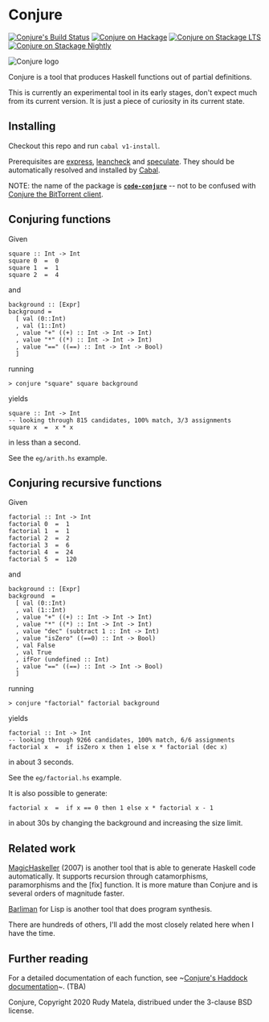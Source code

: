 Conjure
=======

[![Conjure's Build Status][build-status]][build-log]
[![Conjure on Hackage][hackage-version]][code-conjure-on-hackage]
[![Conjure on Stackage LTS][stackage-lts-badge]][code-conjure-on-stackage-lts]
[![Conjure on Stackage Nightly][stackage-nightly-badge]][code-conjure-on-stackage-nightly]

![Conjure logo][conjure-logo]

Conjure is a tool that produces Haskell functions out of partial definitions.

This is currently an experimental tool in its early stages,
don't expect much from its current version.
It is just a piece of curiosity in its current state.


Installing
----------

Checkout this repo and run `cabal v1-install`.

Prerequisites are [express], [leancheck] and [speculate].
They should be automatically resolved and installed by [Cabal].

NOTE: the name of the package is __[`code-conjure`]__
-- not to be confused with [Conjure the BitTorrent client].


Conjuring functions
-------------------

Given

	square :: Int -> Int
	square 0  =  0
	square 1  =  1
	square 2  =  4

and

	background :: [Expr]
	background =
	  [ val (0::Int)
	  , val (1::Int)
	  , value "+" ((+) :: Int -> Int -> Int)
	  , value "*" ((*) :: Int -> Int -> Int)
	  , value "==" ((==) :: Int -> Int -> Bool)
	  ]

running

	> conjure "square" square background

yields

	square :: Int -> Int
	-- looking through 815 candidates, 100% match, 3/3 assignments
	square x  =  x * x

in less than a second.

See the `eg/arith.hs` example.


Conjuring recursive functions
-----------------------------

Given

	factorial :: Int -> Int
	factorial 0  =  1
	factorial 1  =  1
	factorial 2  =  2
	factorial 3  =  6
	factorial 4  =  24
	factorial 5  =  120

and

	background :: [Expr]
	background  =
	  [ val (0::Int)
	  , val (1::Int)
	  , value "+" ((+) :: Int -> Int -> Int)
	  , value "*" ((*) :: Int -> Int -> Int)
	  , value "dec" (subtract 1 :: Int -> Int)
	  , value "isZero" ((==0) :: Int -> Bool)
	  , val False
	  , val True
	  , ifFor (undefined :: Int)
	  , value "==" ((==) :: Int -> Int -> Bool)
	  ]

running

	> conjure "factorial" factorial background

yields

	factorial :: Int -> Int
	-- looking through 9266 candidates, 100% match, 6/6 assignments
	factorial x  =  if isZero x then 1 else x * factorial (dec x)

in about 3 seconds.

See the `eg/factorial.hs` example.

It is also possible to generate:

    factorial x  =  if x == 0 then 1 else x * factorial x - 1

in about 30s by changing the background and increasing the size limit.


Related work
------------

[MagicHaskeller] (2007) is another tool
that is able to generate Haskell code automatically.
It supports recursion through
catamorphisms, paramorphisms and the [fix] function.
It is more mature than Conjure and is several orders of magnitude faster.

[Barliman] for Lisp is another tool that does program synthesis.

There are hundreds of others,
I'll add the most closely related here when I have the time.


Further reading
---------------

For a detailed documentation of each function, see
~[Conjure's Haddock documentation]~.  (TBA)


Conjure, Copyright 2020  Rudy Matela,
distribued under the 3-clause BSD license.


[Conjure's Haddock documentation]: https://hackage.haskell.org/package/code-conjure/docs/Conjure.html

[symbol `>`]: https://www.haskell.org/haddock/doc/html/ch03s08.html#idm140354810780208
[Template Haskell]: https://wiki.haskell.org/Template_Haskell

[conjure-logo]: https://github.com/rudymatela/conjure/raw/master/doc/conjure.svg?sanitize=true

[`code-conjure`]:                   https://hackage.haskell.org/package/code-conjure
[Conjure the BitTorrent client]:    https://hackage.haskell.org/package/conjure

[Cabal]:   https://www.haskell.org/cabal
[Haskell]: https://www.haskell.org/
[leancheck]:      https://hackage.haskell.org/package/leancheck
[express]:        https://hackage.haskell.org/package/express
[speculate]:      https://hackage.haskell.org/package/speculate
[MagicHaskeller]: https://hackage.haskell.org/package/MagicHaskeller
[Barliman]:       https://github.com/webyrd/Barliman

[build-status]:                     https://travis-ci.org/rudymatela/conjure.svg?branch=master
[build-log]:                        https://travis-ci.org/rudymatela/conjure
[hackage-version]:                  https://img.shields.io/hackage/v/code-conjure.svg
[code-conjure-on-hackage]:          https://hackage.haskell.org/package/code-conjure
[stackage-lts-badge]:               https://stackage.org/package/code-conjure/badge/lts
[stackage-nightly-badge]:           https://stackage.org/package/code-conjure/badge/nightly
[code-conjure-on-stackage]:         https://stackage.org/package/code-conjure
[code-conjure-on-stackage-lts]:     https://stackage.org/lts/package/code-conjure
[code-conjure-on-stackage-nightly]: https://stackage.org/nightly/package/code-conjure
